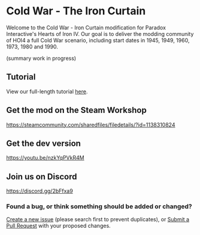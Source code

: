 # Cold War - The Iron Curtain
Welcome to the Cold War - Iron Curtain modification for Paradox Interactive's Hearts of Iron IV.
Our goal is to deliver the modding community of HOI4 a full Cold War scenario, including start dates in 1945, 1949, 1960, 1973, 1980 and 1990. 

(summary work in progress)

## Tutorial
View our full-length tutorial [here](./tutorial.md).

## Get the mod on the Steam Workshop
https://steamcommunity.com/sharedfiles/filedetails/?id=1138310824

## Get the dev version
https://youtu.be/nzkYqPVkR4M

## Join us on Discord
https://discord.gg/2bFfxa9

### Found a bug, or think something should be added or changed?
[Create a new issue](https://github.com/swf541/Cold-War--The-Iron-Curtain/issues) (please search first to prevent duplicates), or [Submit a Pull Request](https://github.com/swf541/Cold-War--The-Iron-Curtain/pulls) with your proposed changes.

